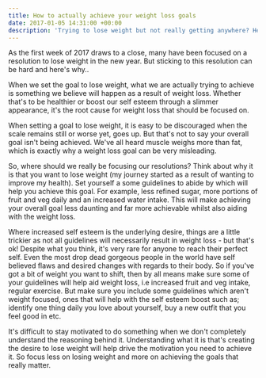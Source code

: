```yaml
---
title: How to actually achieve your weight loss goals
date: 2017-01-05 14:31:00 +00:00
description: 'Trying to lose weight but not really getting anywhere? Here''s why you need to change the way you think! '
---
```


As the first week of 2017 draws to a close, many have been focused on a resolution to lose weight in the new year. But sticking to this resolution can be hard and here's why..

When we set the goal to lose weight, what we are actually trying to achieve is something we believe will happen as a result of weight loss. Whether that's to be healthier or boost our self esteem through a slimmer appearance, it's the root cause for weight loss that should be focused on. 

When setting a goal to lose weight, it is easy to be discouraged when the scale remains still or worse yet, goes up. But that's not to say your overall goal isn't being achieved. We've all heard muscle weighs more than fat, which is exactly why a weight loss goal can be very misleading. 

So, where should we really be focusing our resolutions? Think about why it is that you want to lose weight (my journey started as a result of wanting to improve my health). Set yourself a some guidelines to abide by which will help you achieve this goal. For example, less refined sugar, more portions of fruit and veg daily and an increased water intake. This will make achieving your overall goal less daunting and far more achievable whilst also aiding with the weight loss.

Where increased self esteem is the underlying desire, things are a little trickier as not all guidelines will necessarily result in weight loss - but that's ok! Despite what you think, it's very rare for anyone to reach their perfect self. Even the most drop dead gorgeous people in the world have self believed flaws and desired changes with regards to their body. So if you've got a bit of weight you want to shift, then by all means make sure some of your guidelines will help aid weight loss, i.e increased fruit and veg intake, regular exercise. But make sure you include some guidelines which aren't weight focused, ones that will help with the self esteem boost such as; identify one thing daily you love about yourself, buy a new outfit that you feel good in etc. 

It's difficult to stay motivated to do something when we don't completely understand the reasoning behind it. Understanding what it is that's creating the desire to lose weight will help drive the motivation you need to achieve it. So focus less on losing weight and more on achieving the goals that really matter. 

